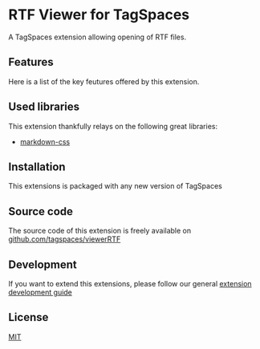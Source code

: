 # RTF Viewer for TagSpaces

A TagSpaces extension allowing opening of RTF files.

## Features
Here is a list of the key feutures offered by this extension.

## Used libraries
This extension thankfully relays on the following great libraries:

* [markdown-css](https://github.com/rhiokim/markdown-css)

## Installation

This extensions is packaged with any new version of TagSpaces

## Source code

The source code of this extension is freely available on [github.com/tagspaces/viewerRTF](https://github.com/tagspaces/viewerRTF/)

## Development

If you want to extend this extensions, please follow our general [extension development guide](http://docs.tagspaces.org/dev/extension-development-guide.html)

## License

[MIT](https://github.com/tagspaces/viewerRTF/blob/master/LICENSE.txt)
